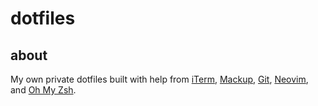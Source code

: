 # dotfiles

## about
My own private dotfiles built with help from
[iTerm](https://github.com/gnachman/iTerm2),
[Mackup](https://github.com/lra/mackup), [Git](https://github.com/git/git),
[Neovim](https://github.com/neovim/neovim),
and&nbsp;[Oh&nbsp;My&nbsp;Zsh](https://github.com/ohmyzsh/ohmyzsh).
